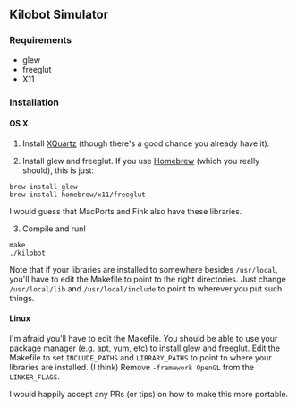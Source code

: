 Kilobot Simulator
---

### Requirements

- glew
- freeglut
- X11

### Installation

#### OS X

1. Install [XQuartz](http://xquartz.macosforge.org/) (though there's a good chance you already have it).

2. Install glew and freeglut. If you use [Homebrew](http://brew.sh/) (which you really should), this is just:
  
  ```
  brew install glew
  brew install homebrew/x11/freeglut
  ```
  
  I would guess that MacPorts and Fink also have these libraries.

3. Compile and run!
  
  ```
  make
  ./kilobot
  ```

Note that if your libraries are installed to somewhere besides `/usr/local`, you'll have to edit the Makefile to point to the right directories. Just change `/usr/local/lib` and `/usr/local/include` to point to wherever you put such things.

#### Linux

I'm afraid you'll have to edit the Makefile. You should be able to use your package manager (e.g. apt, yum, etc) to install glew and freeglut. Edit the Makefile to set `INCLUDE_PATHS` and `LIBRARY_PATHS` to point to where your libraries are installed. (I think) Remove `-framework OpenGL` from the `LINKER_FLAGS`.

I would happily accept any PRs (or tips) on how to make this more portable.


